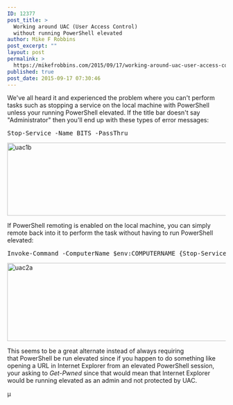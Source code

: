 ```yaml
---
ID: 12377
post_title: >
  Working around UAC (User Access Control)
  without running PowerShell elevated
author: Mike F Robbins
post_excerpt: ""
layout: post
permalink: >
  https://mikefrobbins.com/2015/09/17/working-around-uac-user-access-control-without-running-powershell-elevated/
published: true
post_date: 2015-09-17 07:30:46
---
```

We've all heard it and experienced the problem where you can't perform tasks such as stopping a service on the local machine with PowerShell unless your running PowerShell elevated. If the title bar doesn't say "Administrator" then you'll end up with these types of error messages:
<pre class="lang:ps decode:true">Stop-Service -Name BITS -PassThru</pre>
<a href="http://mikefrobbins.com/wp-content/uploads/2015/09/uac1b.jpg"><img class="alignnone size-full wp-image-12379" src="http://mikefrobbins.com/wp-content/uploads/2015/09/uac1b.jpg" alt="uac1b" width="877" height="168" /></a>

If PowerShell remoting is enabled on the local machine, you can simply remote back into it to perform the task without having to run PowerShell elevated:
<pre class="lang:ps decode:true ">Invoke-Command -ComputerName $env:COMPUTERNAME {Stop-Service -Name BITS -PassThru} -Credential (Get-Credential)</pre>
<a href="http://mikefrobbins.com/wp-content/uploads/2015/09/uac2a.jpg"><img class="alignnone size-full wp-image-12380" src="http://mikefrobbins.com/wp-content/uploads/2015/09/uac2a.jpg" alt="uac2a" width="877" height="180" /></a>

This seems to be a great alternate instead of always requiring that PowerShell be run elevated since if you happen to do something like opening a URL in Internet Explorer from an elevated PowerShell session, your asking to <em>Get-Pwned</em> since that would mean that Internet Explorer would be running elevated as an admin and not protected by UAC.

µ
